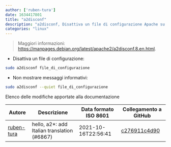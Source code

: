 ```yaml
---
author: ['ruben-tura']
date: 1634417801
title: "a2disconf"
description: "a2disconf, Disattiva un file di configurazione Apache su Sistemi Operativi basati su Debian."
categories: "linux"
---
```

> Maggiori informazioni: <https://manpages.debian.org/latest/apache2/a2disconf.8.en.html>.

- Disattiva un file di configurazione:

```bash
sudo a2disconf file_di_configurazione
```

- Non mostrare messaggi informativi:

```bash
sudo a2disconf --quiet file_di_configurazione
```
Elenco delle modifiche apportate alla documentazione


Autore | Descrizione | Data formato ISO 8601 | Collegamento a GitHub
------|-----|-----|-----
[ruben-tura](mailto:64353994+ruben-tura@users.noreply.github.com) | hello, a2*: add Italian translation (#6867) | 2021-10-16T22:56:41 | [c276911c4d90](https://github.com/tldr-pages/tldr/commit/c276911c4d9087838e94a896d1733efdc3267bc2)

